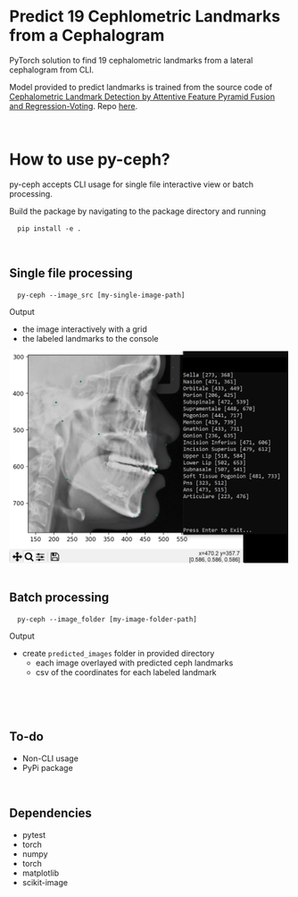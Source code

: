 # Predict 19 Cephlometric Landmarks from a Cephalogram
PyTorch solution to find 19 cephalometric landmarks from a lateral cephalogram from CLI.

Model provided to predict landmarks is trained from the source code of [Cephalometric Landmark Detection by Attentive Feature Pyramid Fusion and Regression-Voting](https://arxiv.org/pdf/1908.08841.pdf). Repo [here](https://github.com/runnanchen/Anatomic-Landmark-Detection).

<br>

# How to use py-ceph?
py-ceph accepts CLI usage for single file interactive view or batch processing. 

Build the package by navigating to the package directory and running
```commandline
  pip install -e .
```

<br>

## Single file processing

```commandline
  py-ceph --image_src [my-single-image-path]
```

Output
- the image interactively with a grid
- the labeled landmarks to the console

<img src="single.png" alt="single file processing example" width="500"/><br><br>


## Batch processing

```commandline
  py-ceph --image_folder [my-image-folder-path]
```
Output
- create `predicted_images` folder in provided directory
  - each image overlayed with predicted ceph landmarks
  - csv of the coordinates for each labeled landmark

<br><br><br>

## To-do
- Non-CLI usage
- PyPi package

<br>

## Dependencies
- pytest
- torch
- numpy
- torch
- matplotlib
- scikit-image